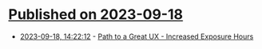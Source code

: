 # [Published on 2023-09-18](index.md)

* [2023-09-18, 14:22:12](https://lobste.rs/s/fjhuo7/path_great_ux_increased_exposure_hours) - [Path to a Great UX - Increased Exposure Hours](https://articles.centercentre.com/user_exposure_hours/)

